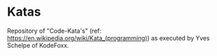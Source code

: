 # Katas
Repository of "Code-Kata's" (ref: https://en.wikipedia.org/wiki/Kata_(programming)) as executed by Yves Schelpe of KodeFoxx.
